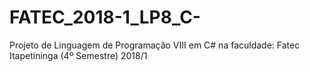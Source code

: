 # FATEC_2018-1_LP8_C-
Projeto de Linguagem de Programação VIII em C# na faculdade: Fatec Itapetininga (4º Semestre) 2018/1
